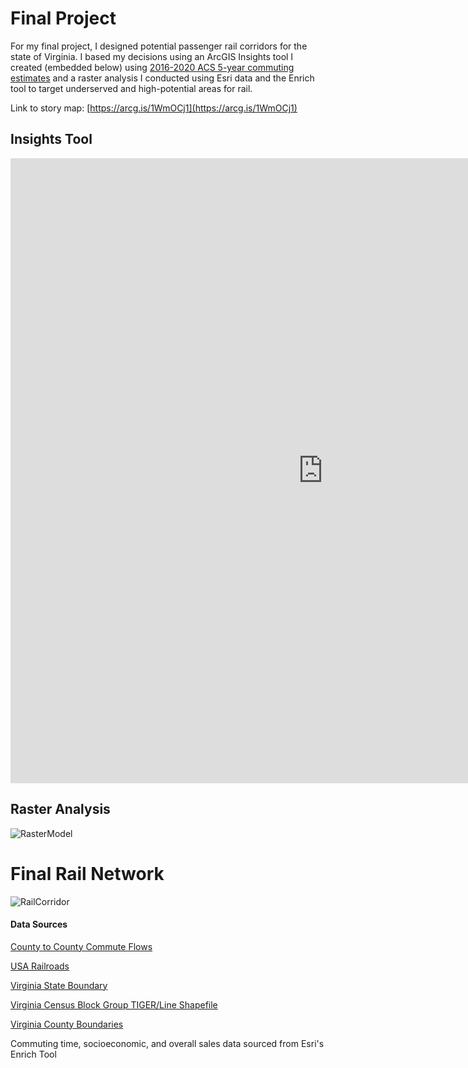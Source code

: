 # Final Project
For my final project, I designed potential passenger rail corridors for the state of Virginia. I based my decisions using an ArcGIS Insights tool I created (embedded below) using [2016-2020 ACS 5-year commuting estimates](https://www.census.gov/data/tables/2020/demo/metro-micro/commuting-flows-2020.html) and a raster analysis I conducted using Esri data and the Enrich tool to target underserved and high-potential areas for rail.

Link to story map: [https://arcg.is/1WmOCj1](https://arcg.is/1WmOCj1)

## Insights Tool
<iframe src="https://insights.arcgis.com/#/embed/62fb1cdbee11411694bec5b10735425c" width="1000px" height="1000px" frameborder="0"></iframe>

## Raster Analysis
![RasterModel](https://github.com/jredman14/gis-portfolio/assets/156849712/5c7ac9fb-900b-40ad-bad9-43cc381f5314)

# Final Rail Network
![RailCorridor](https://github.com/jredman14/gis-portfolio/assets/156849712/a906a231-adba-4840-9e8e-7271d7040760)

#### Data Sources
[County to County Commute Flows](https://www.census.gov/data/tables/2020/demo/metro-micro/commuting-flows-2020.html)

[USA Railroads](https://services.arcgis.com/P3ePLMYs2RVChkJx/arcgis/rest/services/USA_Railroads_1/FeatureServer)

[Virginia State Boundary](https://services2.arcgis.com/8k2PygHqghVevhzy/arcgis/rest/services/VA_State_Generalized/FeatureServer)

[Virginia Census Block Group TIGER/Line Shapefile](https://catalog.data.gov/dataset/tiger-line-shapefile-2020-state-virginia-block-groups)

[Virginia County Boundaries](https://services.arcgis.com/p5v98VHDX9Atv3l7/arcgis/rest/services/SDE_USDC_CENSUS_VA_COUNTY/FeatureServer)

Commuting time, socioeconomic, and overall sales data sourced from Esri's Enrich Tool
